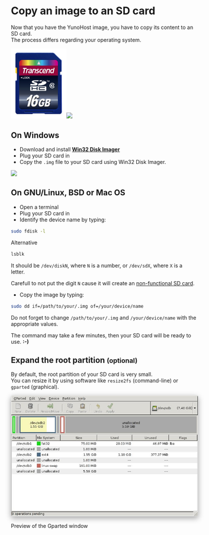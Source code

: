 # Copy an image to an SD card

Now that you have the YunoHost image, you have to copy its content to an SD card.    
The process differs regarding your operating system.

<img src="/images/sdcard.jpg" width=150><img src="https://yunohost.org/images/micro-sd-card.jpg">

## On Windows

* Download and install **[Win32 Disk Imager](http://sourceforge.net/projects/win32diskimager/)**
* Plug your SD card in
* Copy the `.img` file to your SD card using Win32 Disk Imager.

<img src="/images/win32diskimager.png">

## On GNU/Linux, BSD or Mac OS

* Open a terminal
* Plug your SD card in
* Identify the device name by typing:

```bash
sudo fdisk -l
```
Alternative

```bash
lsblk
```

It should be `/dev/diskN`, where `N` is a number, or `/dev/sdX`, where `X` is a letter.

Carefull to not put the digit `N` cause it will create an [non-functional SD card](https://raspberrypi.stackexchange.com/questions/11880/sd-card-doesnt-works-after-dd).

* Copy the image by typing:

```bash
sudo dd if=/path/to/your/.img of=/your/device/name
```

<span class="glyphicon glyphicon-warning-sign"></span> Do not forget to change `/path/to/your/.img` and `/your/device/name` with the appropriate values.

The command may take a few minutes, then your SD card will be ready to use. **:-)**

## Expand the root partition <small>(optional)</small>

By default, the root partition of your SD card is very small.    
You can resize it by using software like `resize2fs` (command-line) or `gparted` (graphical).

<img src="/images/gparted.jpg" style="max-width:100%;border-radius: 5px;border: 1px solid rgba(0,0,0,0.15);box-shadow: 0 5px 15px rgba(0,0,0,0.35);">

<p class="text-muted">Preview of the Gparted window</p>
